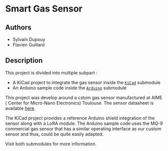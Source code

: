 # Smart Gas Sensor


## Authors

* Sylvain Dupouy
* Flavien Guillard

## Description

This project is divided into multiple subpart :

* A KiCad project to integrate the gas sensor inside the [`KiCad`](https://github.com/Nieflav/kicad_project) submodule
* An Arduino sample code inside the [`Arduino`](https://github.com/Sydpy/ArduinoGasMonitoring) submodule

This project was develop around a cstom gas sensor manufactured at AIME ( Center for Micro-Nano  Electronics) Toulouse. The sensor datasheet is available [here](https://github.com/MOSH-Insa-Toulouse/2019_MOSH_A2_SmartGasSensor/raw/master/doc/Gas_Sensor_Datasheet.pdf).

The KiCad project provides a reference Arduino shield integration of the sensor along with a LoRA module. The Arduino sample code uses the MQ-9 commercial gas sensor that has a similar operating interface as our custom sensor and thus, could be quite easily adapted.

Visit both submodules for more information.
